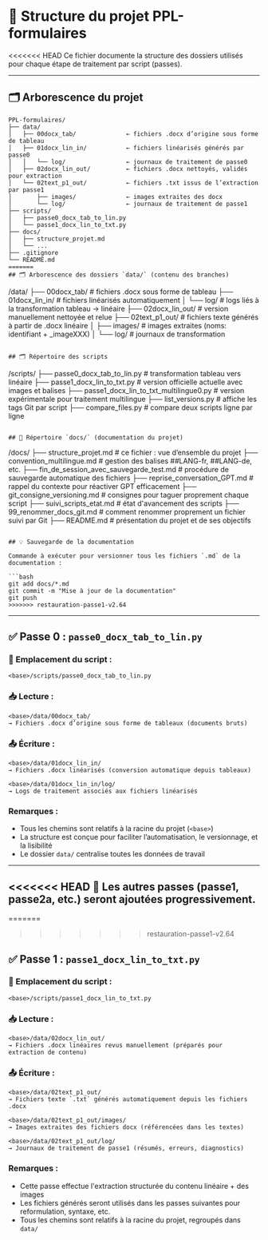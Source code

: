 # 📁 Structure du projet PPL-formulaires

<<<<<<< HEAD
Ce fichier documente la structure des dossiers utilisés pour chaque étape de traitement par script (passes).

---

## 🗂️ Arborescence du projet

```
PPL-formulaires/
├── data/
│   ├── 00docx_tab/              ← fichiers .docx d’origine sous forme de tableau
│   ├── 01docx_lin_in/           ← fichiers linéarisés générés par passe0
│   │   └── log/                 ← journaux de traitement de passe0
│   ├── 02docx_lin_out/          ← fichiers .docx nettoyés, validés pour extraction
│   └── 02text_p1_out/           ← fichiers .txt issus de l’extraction par passe1
│       ├── images/              ← images extraites des docx
│       └── log/                 ← journaux de traitement de passe1
├── scripts/
│   ├── passe0_docx_tab_to_lin.py
│   └── passe1_docx_lin_to_txt.py
├── docs/
│   ├── structure_projet.md
│   └── ...
├── .gitignore
└── README.md
=======
## 🗂 Arborescence des dossiers `data/` (contenu des branches)

```
/data/
├── 00docx_tab/             # fichiers .docx sous forme de tableau
├── 01docx_lin_in/          # fichiers linéarisés automatiquement
│   └── log/                # logs liés à la transformation tableau → linéaire
├── 02docx_lin_out/         # version manuellement nettoyée et relue
├── 02text_p1_out/          # fichiers texte générés à partir de .docx linéaire
│   ├── images/             # images extraites (noms: identifiant + _imageXXX)
│   └── log/                # journaux de transformation
```

## 🗂 Répertoire des scripts

```
/scripts/
├── passe0_docx_tab_to_lin.py              # transformation tableau vers linéaire
├── passe1_docx_lin_to_txt.py              # version officielle actuelle avec images et balises
├── passe1_docx_lin_to_txt_multilingue0.py # version expérimentale pour traitement multilingue
├── list_versions.py                       # affiche les tags Git par script
├── compare_files.py                       # compare deux scripts ligne par ligne
```

## 📄 Répertoire `docs/` (documentation du projet)

```
/docs/
├── structure_projet.md                        # ce fichier : vue d’ensemble du projet
├── convention_multilingue.md                  # gestion des balises ##LANG-fr, ##LANG-de, etc.
├── fin_de_session_avec_sauvegarde_test.md     # procédure de sauvegarde automatique des fichiers
├── reprise_conversation_GPT.md                # rappel du contexte pour réactiver GPT efficacement
├── git_consigne_versioning.md                 # consignes pour taguer proprement chaque script
├── suivi_scripts_etat.md                      # état d'avancement des scripts
├── 99_renommer_docs_git.md                    # comment renommer proprement un fichier suivi par Git
├── README.md                                  # présentation du projet et de ses objectifs
```

## 💡 Sauvegarde de la documentation

Commande à exécuter pour versionner tous les fichiers `.md` de la documentation :

```bash
git add docs/*.md
git commit -m "Mise à jour de la documentation"
git push
>>>>>>> restauration-passe1-v2.64
```

---

## ✅ Passe 0 : `passe0_docx_tab_to_lin.py`

### 📄 Emplacement du script :
```
<base>/scripts/passe0_docx_tab_to_lin.py
```

### 📥 Lecture :
```
<base>/data/00docx_tab/
→ Fichiers .docx d’origine sous forme de tableaux (documents bruts)
```

### 📤 Écriture :
```
<base>/data/01docx_lin_in/
→ Fichiers .docx linéarisés (conversion automatique depuis tableaux)

<base>/data/01docx_lin_in/log/
→ Logs de traitement associés aux fichiers linéarisés
```

### Remarques :
- Tous les chemins sont relatifs à la racine du projet (`<base>`)
- La structure est conçue pour faciliter l’automatisation, le versionnage, et la lisibilité
- Le dossier `data/` centralise toutes les données de travail

---

<<<<<<< HEAD
🧩 Les autres passes (passe1, passe2a, etc.) seront ajoutées progressivement.
---

=======
>>>>>>> restauration-passe1-v2.64
## ✅ Passe 1 : `passe1_docx_lin_to_txt.py`

### 📄 Emplacement du script :
```
<base>/scripts/passe1_docx_lin_to_txt.py
```

### 📥 Lecture :
```
<base>/data/02docx_lin_out/
→ Fichiers .docx linéaires revus manuellement (préparés pour extraction de contenu)
```

### 📤 Écriture :
```
<base>/data/02text_p1_out/
→ Fichiers texte `.txt` générés automatiquement depuis les fichiers .docx

<base>/data/02text_p1_out/images/
→ Images extraites des fichiers docx (référencées dans les textes)

<base>/data/02text_p1_out/log/
→ Journaux de traitement de passe1 (résumés, erreurs, diagnostics)
```

### Remarques :
- Cette passe effectue l'extraction structurée du contenu linéaire + des images
- Les fichiers générés seront utilisés dans les passes suivantes pour reformulation, syntaxe, etc.
- Tous les chemins sont relatifs à la racine du projet, regroupés dans `data/`
